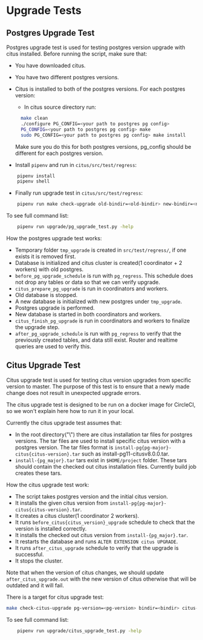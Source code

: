 # Upgrade Tests

## Postgres Upgrade Test

Postgres upgrade test is used for testing postgres version upgrade with citus installed.
Before running the script, make sure that:

- You have downloaded citus.
- You have two different postgres versions.
- Citus is installed to both of the postgres versions. For each postgres version:
  - In citus source directory run:

  ```bash
    make clean
    ./configure PG_CONFIG=<your path to postgres pg config>
    PG_CONFIG=<your path to postgres pg config> make
    sudo PG_CONFIG=<your path to postgres pg config> make install
  ```

  Make sure you do this for both postgres versions, pg_config should be different for each postgres version.

- Install `pipenv` and run in `citus/src/test/regress`:

```bash
    pipenv install
    pipenv shell
```

- Finally run upgrade test in `citus/src/test/regress`:

```bash
    pipenv run make check-upgrade old-bindir=<old-bindir> new-bindir=<new-bindir>
```

To see full command list:

```bash
    pipenv run upgrade/pg_upgrade_test.py -help
```

How the postgres upgrade test works:

- Temporary folder `tmp_upgrade` is created in `src/test/regress/`, if one exists it is removed first.
- Database is initialized and citus cluster is created(1 coordinator + 2 workers) with old postgres.
- `before_pg_upgrade_schedule` is run with `pg_regress`. This schedule does not drop any tables or data so that we can verify upgrade.
- `citus_prepare_pg_upgrade` is run in coordinators and workers.
- Old database is stopped.
- A new database is initialized with new postgres under `tmp_upgrade`.
- Postgres upgrade is performed.
- New database is started in both coordinators and workers.
- `citus_finish_pg_upgrade` is run in coordinators and workers to finalize the upgrade step.
- `after_pg_upgrade_schedule` is run with `pg_regress` to verify that the previously created tables, and data still exist. Router and realtime queries are used to verify this.

## Citus Upgrade Test

Citus upgrade test is used for testing citus version upgrades from specific version to master. The purpose of this test is to ensure that a newly made change does not result in unexpected upgrade errors.

The citus upgrade test is designed to be run on a docker image for CircleCI, so we won't explain here how to run it in your local.

Currently the citus upgrade test assumes that:

- In the root directory("\\") there are citus installation tar files for postgres versions. The tar files are used to install specific citus version with a postgres version. The tar files format is `install-pg{pg-major}-citus{citus-version}.tar` such as install-pg11-citusv8.0.0.tar.
- `install-{pg_major}.tar` tars exist in `$HOME/project` folder. These tars should contain the checked out citus installation files. Currently build job creates these tars.

How the citus upgrade test work:

- The script takes postgres version and the initial citus version.
- It installs the given citus version from `install-pg{pg-major}-citus{citus-version}.tar`.
- It creates a citus cluster(1 coordinator 2 workers).
- It runs `before_citus{citus_version}_upgrade` schedule to check that the version is installed correctly.
- It installs the checked out citus version from `install-{pg_major}.tar`.
- It restarts the database and runs `ALTER EXTENSION citus UPGRADE`.
- It runs `after_citus_upgrade` schedule to verify that the upgrade is successful.
- It stops the cluster.

Note that when the version of citus changes, we should update `after_citus_upgrade.out` with the new version of citus otherwise that will be outdated and it will fail.

There is a target for citus upgrade test:

```bash
make check-citus-upgrade pg-version=<pg-version> bindir=<bindir> citus-version=<citus-version>
```

To see full command list:

```bash
    pipenv run upgrade/citus_upgrade_test.py -help
```
